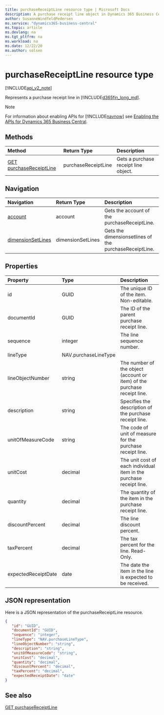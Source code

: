 ```yaml
---
title: purchaseReceiptLine resource type | Microsoft Docs
description: A purchase receipt line object in Dynamics 365 Business Central.
author: SusanneWindfeldPedersen
ms.service: "dynamics365-business-central"
ms.topic: article
ms.devlang: na
ms.tgt_pltfrm: na
ms.workload: na
ms.date: 12/22/20
ms.author: solsen
---
```


# purchaseReceiptLine resource type

[!INCLUDE[api_v2_note](../../includes/api_v2_note.md)]

Represents a purchase receipt line in [!INCLUDE[d365fin_long_md](../../includes/d365fin_long_md.md)].

> [!NOTE]  
> For information about enabling APIs for [!INCLUDE[navnow](../../includes/navnow_md.md)] see [Enabling the APIs for Dynamics 365 Business Central](../enabling-apis-for-dynamics-nav.md).

## Methods
| Method | Return Type|Description |
|:--------------------|:-----------|:-------------------------|
|[GET purchaseReceiptLine](../api/dynamics_purchaseReceiptLine_Get.md)|purchaseReceiptLine|Gets a purchase receipt line object.|




## Navigation

| Navigation |Return Type| Description | 
 |:----------|:----------|:-----------------|
|[account](dynamics_account.md)|account |Gets the account of the purchaseReceiptLine.|
|[dimensionSetLines](dynamics_dimensionsetline.md)|dimensionSetLines |Gets the dimensionsetlines of the purchaseReceiptLine.|


## Properties

| Property           | Type   |Description     |
|:-------------------|:-------|:---------------|
|id|GUID|The unique ID of the item. Non-editable.|
|documentId|GUID|The ID of the parent purchase receipt line. |
|sequence|integer|The line sequence number.|
|lineType|NAV.purchaseLineType||
|lineObjectNumber|string|The number of the object (account or item) of the purchase receipt line.|
|description|string|Specifies the description of the purchase receipt line.|
|unitOfMeasureCode|string|The code of unit of measure for the purchase receipt line.|
|unitCost|decimal|The unit cost of each individual item in the purchase receipt line.|
|quantity|decimal|The quantity of the item in the purchase receipt line.|
|discountPercent|decimal|The line discount percent.    |
|taxPercent|decimal|The tax percent for the line. Read-Only.|
|expectedReceiptDate|date|The date the item in the line is expected to be received.|


## JSON representation

Here is a JSON representation of the purchaseReceiptLine resource.


```json
{
   "id": "GUID",
   "documentId": "GUID",
   "sequence": "integer",
   "lineType": "NAV.purchaseLineType",
   "lineObjectNumber": "string",
   "description": "string",
   "unitOfMeasureCode": "string",
   "unitCost": "decimal",
   "quantity": "decimal",
   "discountPercent": "decimal",
   "taxPercent": "decimal",
   "expectedReceiptDate": "date"
}
```
## See also

[GET purchaseReceiptLine](../api/dynamics_purchaseReceiptLine_Get.md)   

